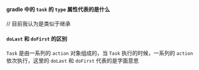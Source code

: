#### gradle 中的 `task` 的 `type` 属性代表的是什么
// 目前我认为是类似于继承
#### `doLast` 和 `doFirst` 的区别
 `Task` 是由一系列的 `action` 对象组成的，当 `Task` 执行的时候，一系列的 `action` 依次执行，这里的 `doLast` 和 `doFirst` 代表的是字面意思
